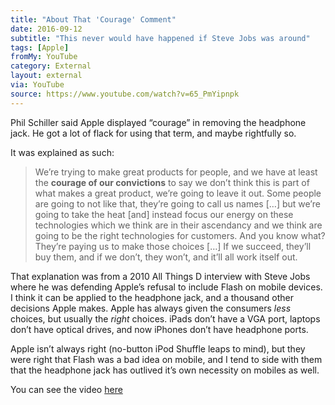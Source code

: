 ```yaml
---
title: "About That 'Courage' Comment"
date: 2016-09-12
subtitle: "This never would have happened if Steve Jobs was around"
tags: [Apple]
fromMy: YouTube
category: External
layout: external
via: YouTube
source: https://www.youtube.com/watch?v=65_PmYipnpk
---
```


Phil Schiller said Apple displayed “courage” in removing the headphone jack. He got a lot of flack for using that term, and maybe rightfully so.

It was explained as such:

 >We’re trying to make great products for people, and we have at least the **courage of our convictions** to say we don’t think this is part of what makes a great product, we’re going to leave it out. Some people are going to not like that, they’re going to call us names […] but we’re going to take the heat [and] instead focus our energy on these technologies which we think are in their ascendancy and we think are going to be the right technologies for customers. And you know what? They’re paying us to make those choices […] If we succeed, they’ll buy them, and if we don’t, they won’t, and it’ll all work itself out.

That explanation was from a 2010 All Things D interview with Steve Jobs where he was defending Apple’s refusal to include Flash on mobile devices. I think it can be applied to the headphone jack, and a thousand other decisions Apple makes. Apple has always given the consumers _less_ choices, but usually the _right_ choices. iPads don’t have a VGA port, laptops don’t have optical drives, and now iPhones don’t have headphone ports.

Apple isn’t always right (no-button iPod Shuffle leaps to mind), but they were right that Flash was a bad idea on mobile, and I tend to side with them that the headphone jack has outlived it’s own necessity on mobiles as well.

You can see the video [here](https://www.youtube.com/watch?v=65_PmYipnpk&feature=youtu.be)